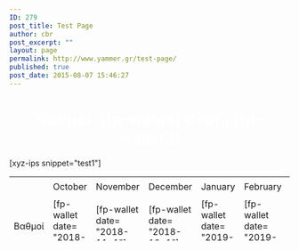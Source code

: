 ```yaml
---
ID: 279
post_title: Test Page
author: cbr
post_excerpt: ""
layout: page
permalink: http://www.yammer.gr/test-page/
published: true
post_date: 2015-08-07 15:46:27
---
```

<h1 style="text-align: center;"><span style="color: #ffffff;"><strong>Βαθμοί: [fp-wallet]
Θέση: [fp-wallet2]</strong></span></h1>
[xyz-ips snippet="test1"]
<table style="height: 115px;" width="750">
<tbody>
<tr style="height: 37px;">
<td style="width: 118px; height: 37px;"></td>
<td style="width: 118px; height: 37px;">October</td>
<td style="width: 118px; height: 37px;">November</td>
<td style="width: 118px; height: 37px;">December</td>
<td style="width: 118px; height: 37px;">January</td>
<td style="width: 119px; height: 37px;">February</td>
<td style="width: 119px; height: 37px;">March</td>
</tr>
<tr>
<td style="width: 118px;">Βαθμοί</td>
<td style="width: 118px;">[fp-wallet date= "2018-10-1"]</td>
<td style="width: 118px;">[fp-wallet date= "2018-11-1"]</td>
<td style="width: 118px;">[fp-wallet date= "2018-12-1"]</td>
<td style="width: 118px;">[fp-wallet date= "2019-1-1"]</td>
<td style="width: 119px;">[fp-wallet date= "2019-2-1"]</td>
<td style="width: 119px;"></td>
</tr>
<tr>
<td style="width: 118px;">Θέση</td>
<td style="width: 118px;">[fp-wallet2 date= "2018-10-1"]</td>
<td style="width: 118px;">[fp-wallet2 date= "2018-11-1"]</td>
<td style="width: 118px;">[fp-wallet2 date= "2018-12-1"]</td>
<td style="width: 118px;">[fp-wallet2 date= "2019-1-1"]</td>
<td style="width: 119px;">[fp-wallet2 date= "2019-2-1"]</td>
<td style="width: 119px;"></td>
</tr>
</tbody>
</table>
